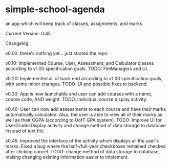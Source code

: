 simple-school-agenda
====================

an app which will keep track of classes, assignments, and marks

Current Version: 0.45

Changelog:

v0.00:
there's nothing yet... just started the repo

v0.10:
Implemented Course, User, Assessment, and Calculator classes according to v1.00 specification goals. 
TODO: FileManagers and UI.

v0.20:
Implemented all of back end according to v1.00 specification goals, with some minor changes. 
TODO: UI and possible fixes to backend.

v0.30:
App is now launchable and user can add courses with a name, course code, AND weight. 
TODO: individual course display activity.

v0.40:
User can now add assessments to each course and have their marks automatically calculated. Also, the user is able to view all of their marks as well as their CGPA (according to UofT GPA system).
TODO: Improve UI for UserGradesDisplay activity and change method of data storage to database instead of text file.

v0.45:
Improved the interface of the activity which displays all the user's marks. Fixed a bug where the half-/full-year checkboxes remained checked after clicking cancel.
TODO: change method of data storage to database, making changing existing information easier to implement.